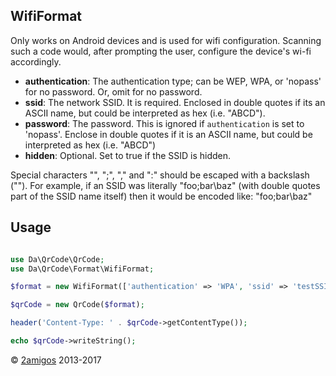 WifiFormat
----------

Only works on Android devices and is used for wifi configuration. Scanning such a code would, after prompting the user, 
configure the device's wi-fi accordingly. 

- **authentication**: The authentication type; can be WEP, WPA, or 'nopass' for no password. Or, omit for no 
password.
- **ssid**: The network SSID. It is required. Enclosed in double quotes if its an ASCII name, but could be interpreted 
as hex (i.e. "ABCD").
- **password**: The password. This is ignored if `authentication` is set to 'nopass'. Enclose in double quotes if it is 
an ASCII name, but could be interpreted as hex (i.e. "ABCD")
- **hidden**: Optional. Set to true if the SSID is hidden.

Special characters "", ";", "," and ":" should be escaped with a backslash (""). For example, if an SSID was literally 
"foo;bar\baz" (with double quotes part of the SSID name itself) then it would be encoded 
like: \"foo\;bar\\baz\"

Usage
-----

```php 

use Da\QrCode\QrCode;
use Da\QrCode\Format\WifiFormat; 

$format = new WifiFormat(['authentication' => 'WPA', 'ssid' => 'testSSID', 'password' => 'HAKUNAMATATA']);

$qrCode = new QrCode($format);

header('Content-Type: ' . $qrCode->getContentType());

echo $qrCode->writeString();

```

© [2amigos](http://www.2amigos.us/) 2013-2017

